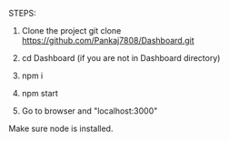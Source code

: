 STEPS: 

1. Clone the project
git clone https://github.com/Pankaj7808/Dashboard.git

2. cd Dashboard (if you are not in Dashboard directory)

3. npm i 

4. npm start

5. Go to browser and "localhost:3000"

Make sure node is installed.
